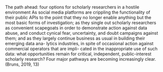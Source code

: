 The path ahead: four options for scholarly researchers in a hostile environment As social media platforms are crippling the functionality of their public APIs to the point that they no longer enable anything but the most basic forms of investigation; as they single out scholarly researchers as convenient scapegoats in order to demonstrate action against data abuse, and conduct cynical fear, uncertainty, and doubt campaigns against them; and as they largely continue business as usual in building their emerging data ana- lytics industries, in spite of occasional action against commercial operators that are impli- cated in the inappropriate use of such data: what opportunities remain for critical, independent, public-interest scholarly research? Four major pathways are becoming increasingly clear. (Bruns, 2019, 13)
